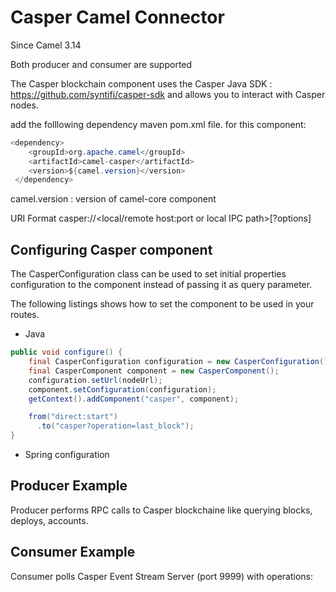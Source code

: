 # Casper Camel Connector
Since Camel 3.14

Both producer and consumer are supported

The Casper blockchain component uses the Casper Java SDK : https://github.com/syntifi/casper-sdk and allows you to interact with Casper nodes.

add the folllowing dependency maven pom.xml file. for this component:

```java
<dependency>
    <groupId>org.apache.camel</groupId>
    <artifactId>camel-casper</artifactId>
    <version>${camel.version}</version>
 </dependency>
```

camel.version  : version of camel-core   component

URI Format
casper://<local/remote host:port or local IPC path>[?options]

## Configuring Casper component

The CasperConfiguration class can be used to set initial properties configuration to the component instead of passing it as query parameter. 

The following listings shows how to set the component to be used in your routes.

* Java

```java
public void configure() {
    final CasperConfiguration configuration = new CasperConfiguration();
    final CasperComponent component = new CasperComponent();
    configuration.setUrl(nodeUrl);
    component.setConfiguration(configuration);
    getContext().addComponent("casper", component);

    from("direct:start")
      .to("casper?operation=last_block");
}

```

* Spring configuration


## Producer Example
Producer performs RPC calls to Casper blockchaine like querying blocks, deploys, accounts.

## Consumer Example
Consumer polls Casper Event Stream Server (port 9999) with operations: